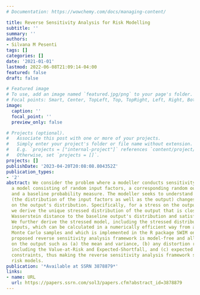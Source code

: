 ```yaml
---
# Documentation: https://wowchemy.com/docs/managing-content/

title: Reverse Sensitivity Analysis for Risk Modelling
subtitle: ''
summary: ''
authors:
- Silvana M Pesenti
tags: []
categories: []
date: '2021-01-01'
lastmod: 2022-06-08T21:09:14-04:00
featured: false
draft: false

# Featured image
# To use, add an image named `featured.jpg/png` to your page's folder.
# Focal points: Smart, Center, TopLeft, Top, TopRight, Left, Right, BottomLeft, Bottom, BottomRight.
image:
  caption: ''
  focal_point: ''
  preview_only: false

# Projects (optional).
#   Associate this post with one or more of your projects.
#   Simply enter your project's folder or file name without extension.
#   E.g. `projects = ["internal-project"]` references `content/project/deep-learning/index.md`.
#   Otherwise, set `projects = []`.
projects: []
publishDate: '2023-04-20T20:08:08.804352Z'
publication_types:
- '2'
abstract: We consider the problem where a modeller conducts sensitivity analysis of
  a model consisting of random input factors, a corresponding random output of interest,
  and a baseline probability measure. The modeller seeks to understand how the model
  (the distribution of the input factors as well as the output) changes under a stress
  on the output's distribution. Specifically, for a stress on the output random variable,
  we derive the unique stressed distribution of the output that is closest in the
  Wasserstein distance to the baseline output's distribution and satisfies the stress.
  We further derive the stressed model, including the stressed distribution of the
  inputs, which can be calculated in a numerically efficient way from a set of baseline
  Monte Carlo samples and which is implemented in the R package SWIM on CRAN. The
  proposed reverse sensitivity analysis framework is model-free and allows for stresses
  on the output such as (a) the mean and variance, (b) any distortion risk measure
  including the Value-at-Risk and Expected-Shortfall, and (c) expected utility type
  constraints, thus making the reverse sensitivity analysis framework suitable for
  risk models.
publication: '*Available at SSRN 3878879*'
links:
- name: URL
  url: https://papers.ssrn.com/sol3/papers.cfm?abstract_id=3878879
---
```

